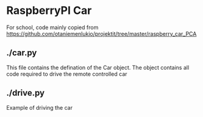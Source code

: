 # RaspberryPI Car
For school, code mainly copied from https://github.com/otaniemenlukio/projektit/tree/master/raspberry_car_PCA

## ./car.py
This file contains the defination of the Car object. The object contains all code required to drive the remote controlled car

## ./drive.py
Example of driving the car 
